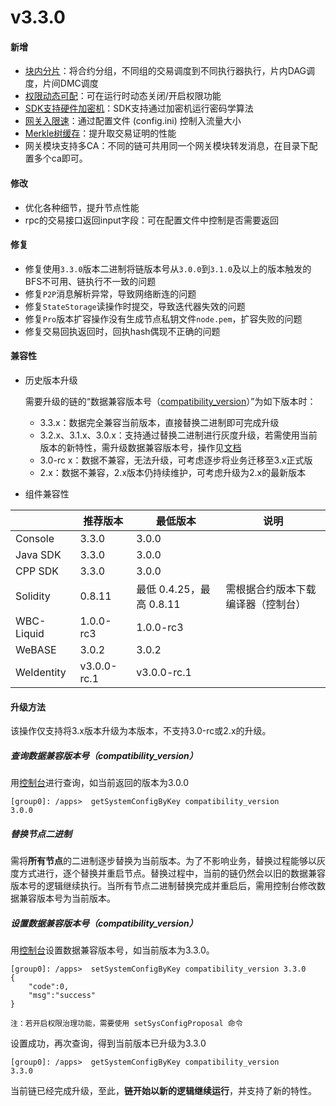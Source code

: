# v3.3.0

#### 新增

* [块内分片](https://fisco-bcos-doc.readthedocs.io/zh_CN/release-3.3.0/docs/design/parallel/sharding.html)：将合约分组，不同组的交易调度到不同执行器执行，片内DAG调度，片间DMC调度
* [权限动态可配]()：可在运行时动态关闭/开启权限功能
* [SDK支持硬件加密机](https://fisco-bcos-doc.readthedocs.io/zh_CN/release-3.3.0/docs/design/hsm.html)：SDK支持通过加密机运行密码学算法
* [网关入限速](../../tutorial/air/config.md)：通过配置文件 (config.ini) 控制入流量大小
* [Merkle树缓存](https://github.com/FISCO-BCOS/FISCO-BCOS/pull/3430)：提升取交易证明的性能
* 网关模块支持多CA：不同的链可共用同一个网关模块转发消息，在目录下配置多个ca即可。

#### 修改

* 优化各种细节，提升节点性能
* rpc的交易接口返回input字段：可在配置文件中控制是否需要返回

#### 修复

* 修复使用`3.3.0`版本二进制将链版本号从`3.0.0`到`3.1.0`及以上的版本触发的BFS不可用、链执行不一致的问题
* 修复`P2P`消息解析异常，导致网络断连的问题
* 修复`StateStorage`读操作时提交，导致迭代器失效的问题
* 修复`Pro`版本扩容操作没有生成节点私钥文件`node.pem`，扩容失败的问题
* 修复交易回执返回时，回执hash偶现不正确的问题

#### 兼容性

* 历史版本升级

  需要升级的链的“数据兼容版本号（[compatibility_version](#id5)）”为如下版本时：

  * 3.3.x：数据完全兼容当前版本，直接替换二进制即可完成升级
  * 3.2.x、3.1.x、3.0.x：支持通过替换二进制进行灰度升级，若需使用当前版本的新特性，需升级数据兼容版本号，操作见[文档](#id5)
  * 3.0-rc x：数据不兼容，无法升级，可考虑逐步将业务迁移至3.x正式版
  * 2.x：数据不兼容，2.x版本仍持续维护，可考虑升级为2.x的最新版本

* 组件兼容性

|            | 推荐版本    | 最低版本                 | 说明                               |
| ---------- | ----------- | ------------------------ | ---------------------------------- |
| Console    | 3.3.0       | 3.0.0                    |                                    |
| Java SDK   | 3.3.0       | 3.0.0                    |                                    |
| CPP SDK    | 3.3.0       | 3.0.0                    |                                    |
| Solidity   | 0.8.11      | 最低 0.4.25，最高 0.8.11 | 需根据合约版本下载编译器（控制台） |
| WBC-Liquid | 1.0.0-rc3   | 1.0.0-rc3                |                                    |
| WeBASE     | 3.0.2       | 3.0.2                    |                                    |
| WeIdentity | v3.0.0-rc.1 | v3.0.0-rc.1              |                                    |

#### 升级方法

该操作仅支持将3.x版本升级为本版本，不支持3.0-rc或2.x的升级。

##### 查询数据兼容版本号（compatibility_version）

用[控制台](https://fisco-bcos-doc.readthedocs.io/zh_CN/latest/docs/operation_and_maintenance/console/console_commands.html#getsystemconfigbykey)进行查询，如当前返回的版本为3.0.0

``` 
[group0]: /apps>  getSystemConfigByKey compatibility_version
3.0.0
```

##### 替换节点二进制

需将**所有节点**的二进制逐步替换为当前版本。为了不影响业务，替换过程能够以灰度方式进行，逐个替换并重启节点。替换过程中，当前的链仍然会以旧的数据兼容版本号的逻辑继续执行。当所有节点二进制替换完成并重启后，需用控制台修改数据兼容版本号为当前版本。

##### 设置数据兼容版本号（compatibility_version）

用[控制台](https://fisco-bcos-doc.readthedocs.io/zh_CN/latest/docs/operation_and_maintenance/console/console_commands.html#setsystemconfigbykey)设置数据兼容版本号，如当前版本为3.3.0。

```
[group0]: /apps>  setSystemConfigByKey compatibility_version 3.3.0
{
    "code":0,
    "msg":"success"
}

注：若开启权限治理功能，需要使用 setSysConfigProposal 命令
```

设置成功，再次查询，得到当前版本已升级为3.3.0

``` 
[group0]: /apps>  getSystemConfigByKey compatibility_version
3.3.0
```

当前链已经完成升级，至此，**链开始以新的逻辑继续运行**，并支持了新的特性。
